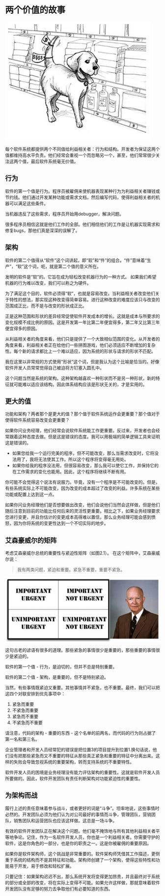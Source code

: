 # 两个价值的故事

![](/assets/2/c2.png)

每个软件系统都提供两个不同值给利益相关者：行为和结构。开发者为保证这两个值都维持高水平负责。他们经常会重视一个而忽略另一个，甚至，他们常常很少关注这两个值，最后软件系统毫无价值。

## 行为

软件的第一个值是行为。程序员被雇佣来使机器表现某种行为为利益相关者赚钱或节约钱。他们通过开发某种功能或需求文档，然后编写代码，使得利益相关者的机器可以满足这些条件。

当机器违反了这些需求，程序员开始用debugger，解决问题。

很多程序员相信这就是他们工作的全部。他们相信他们的工作是让机器实现需求和修复bugs，那他们真是深深的误解了。

## 架构

软件的第二个值得从“软件”这个词讲起，即“软”和“件”的组合。“件”意味着“生产”，“软”这个词，呃，就是第二个值的意义所在。

发明的软件是“软”的。它旨在成为轻松改变机器行为的一种方式。 如果我们希望机器的行为难以改变，我们可以称之为硬件。

为了满足这个目的，软件必须得“软”，也就是容易改变。当利益相关者改变他们关于特性的想法，那实现这种改变得简单容易。进行这种改变的难度应该只与改变的范围成正比，而不是与改变的形状成正比。

正是这种范围和形状的差异经常促使软件开发成本的增长。这就是成本与所要求的变化规模不成比例的原因。这是开发第一年比第二年便宜得多，第二年又比第三年便宜得多的原因。

从利益相关者的角度来看，他们只是提供了一个大致相似范围的变化。从开发者的角度来看，利益相关者正在给他们一些拼图游戏，他们必须适应不断增加的复杂性。每个新的请求都比上一个难以适应，因为系统的形状与请求的形状不匹配。

我在这里以非常规的方式使用“形状”这个词，但是我认为这个比喻是恰当的。好像软件开发人员常常觉得自己被迫将方钉塞入圆孔中。

这个问题当然是系统的架构。这种架构越喜欢一种形状而不是另一种形状，新的特征就可能难以适应该结构。因此体系结构应该是形状无关的，才是实用的。

## 更大的值

功能和架构？两者那个是更大的值？那个值于软件系统运作会更重要？那个值对于使得软件系统容易改变会更重要？

如果你问业务经理，他们经常会说软件系统能工作更重要。反过来，开发者也会经常跟着这种态度去做。但是这是错误的态度。我可以用极端的简单逻辑工具来证明这是错误的。

* 如果您给我一个运行完美的程序，但不可能改变，那么当需求改变时，它将没法用了，我将无法使其工作。所以这个程序将变得毫无用处。 
* 如果你给我的程序没法用，但很容易改变，那么我可以使它工作，并保持它的在工作需求的变化也能用。因此，这个程序将继续不断有用。

你可能不会觉得这个说法有说服力。毕竟，没有一个程序是不可能改变的。但是，有些系统实际上不可能改变，因为改变的成本超过了改变的利益。许多系统在某些功能或配置上达到这一点。

如果你问业务经理他们是否想要做出改变，他们会说他们当然会这样做，但是他们随后注意到目前的功能比任何后来的灵活性更重要。相比之下，如果业务经理要求您进行变更，并且你估计的变更成本高得难以置信，那么业务经理可能会感到愤怒，因为你将系统的变更性达到一个不切实际的地步。

## 艾森豪威尔的矩阵

考虑艾森豪威尔总统的重要性与紧迫性矩阵（如图2.1）。 在这个矩阵中，艾森豪威尔说：

> 我有两类问题，紧迫和重要。紧急不重要，重要不紧急。

![](/assets/2/Figure_2.1_Eisenhower_matrix.png)

这句古老的谚语有很多的道理。那些紧急的事情很少是重要的，那些重要的事情很少是紧迫的。

软件的第一个值 - 行为，是迫切的，但并不总是特别重要。

软件的第二个值 - 架构，是重要的，但不是特别紧迫。

当然，有些事情既紧迫又重要。其他事情并不紧急，也不重要。最终，我们可以把这四个对联安排到优先事项中：

1. 紧急而重要
2. 不紧急而重要
3. 紧急而不重要
4. 不紧急而不重要

请注意，代码的架构 - 重要的东西 - 这个名单的前两名，而代码的行为则占据了第一名和第三名。

企业管理者和开发人员经常犯的错误是把位置3的项目提升到位置1.换句话说，他们没有把那些紧急而又不重要的特征从那些真正紧急和重要的特征中分离出来。这样的失败会导致忽视系统的重要架构，转而支持系统的不重要特性。

软件开发人员的困境是业务经理没有能力评估架构的重要性。这就是软件开发人员所要做的。因此，软件开发团队有责任判断架构对功能紧迫性的重要性。

## 为架构而战

履行上述的责任意味着参与战斗，或者更好的词是“斗争”。坦率地说，这些事情时必然的。开发团队必须为他们认为对公司最好的事情而斗争，管理团队，营销团队，销售团队和运营团队也应该这样做。这总是一场斗争。

有效的软件开发团队正在解决这个问题。他们毫不掩饰地与所有其他利益相关者平等地争论。记住，作为一名软件开发人员，你也是一个利益相关者。你需要守护的软件，这是你角色的一部分，也是你的职责之一。这是你被雇佣的重要原因。

如果你是软件架构师，这个挑战是非常重要的。软件架构师凭借其工作描述，更侧重于系统的结构而不是其特征和功能。架构师创建了一个架构，使得这些特性和功能易于开发，易于修改和轻松扩展。

只要记住：如果架构迟迟不出，那么系统开发将变得更加昂贵，并且最终对于系统的部分或全部的改变，将在实际上变得不可能。如果允许这样做，那就意味着软件开发团队没有足够的努力去争取他们有必要知道的东西。

